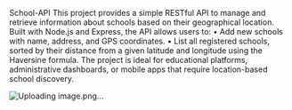School-API
This project provides a simple RESTful API to manage and retrieve information about schools based on their geographical location. Built with Node.js and Express, the API allows users to:
•	Add new schools with name, address, and GPS coordinates.
•	List all registered schools, sorted by their distance from a given latitude and longitude using the Haversine formula.
The project is ideal for educational platforms, administrative dashboards, or mobile apps that require location-based school discovery.

![Uploading image.png…]()
